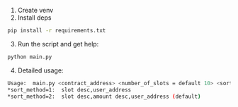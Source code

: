 1.  Create venv
2.  Install deps
```bash 
pip install -r requirements.txt
```
3. Run the script and get help:
```bash
python main.py
```
4. Detailed usage:
```bash
Usage:  main.py <contract_address> <number_of_slots = default 10> <sort_method>
*sort_method=1:  slot desc,user_address
*sort_method=2:  slot desc,amount desc,user_address (default)
```